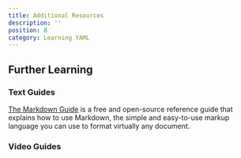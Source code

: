 ```yaml
---
title: Additional Resources
description: ''
position: 8
category: Learning YAML
---
```


## Further Learning

### Text Guides

[The Markdown Guide](https://www.markdownguide.org/) is a free and open-source reference guide that explains how to use Markdown, the simple and easy-to-use markup language you can use to format virtually any document.

### Video Guides

<youtube-video video-id="HUBNt18RFbo" start="65" end="900">

</youtube-video>




